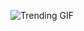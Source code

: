 
<!-- GIF_SECTION -->
![Trending GIF](https://media1.giphy.com/media/v1.Y2lkPThiYjIxNzcycWhtYzV6Mm5jajR6anlhb3FjaWl2bnh4Z2V3cmlscXQ3NThvOGgzcyZlcD12MV9naWZzX3NlYXJjaCZjdD1n/J2F2sOPmoTjYy57spN/giphy.gif)
<!-- END_GIF_SECTION -->
